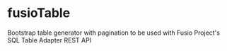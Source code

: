 # fusioTable
Bootstrap table generator with pagination to be used with Fusio Project's SQL Table Adapter REST API 
